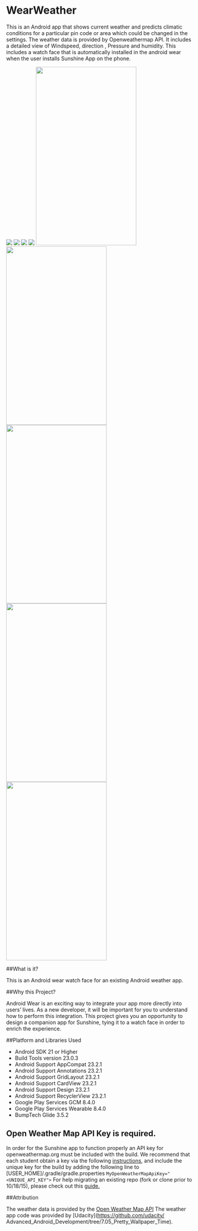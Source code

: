 # WearWeather

This is an Android app that shows current weather and predicts climatic conditions for a particular pin code or area which could be changed in the settings. The weather data is provided by Openweathermap API. It includes a detailed view of Windspeed, direction , Pressure and humidity. This includes a watch face that is automatically installed in the android wear when the user installs Sunshine App on the phone.

<img src="https://raw.githubusercontent.com/aashishvanand/WearWeather/master/images/circle.png"/>
<img src="https://raw.githubusercontent.com/aashishvanand/WearWeather/master/images/circle_ambient.png"/>
<img src="https://raw.githubusercontent.com/aashishvanand/WearWeather/master/images/square.png"/>
<img src="https://raw.githubusercontent.com/aashishvanand/WearWeather/master/images/square_ambient.png"/>

<img src="https://raw.githubusercontent.com/aashishvanand/WearWeather/master/Screenshots/Screenshot_20161030-194148_framed.png" height=480 width =270/>
<img src="https://raw.githubusercontent.com/aashishvanand/WearWeather/master/Screenshots/Screenshot_20161030-194153_framed.png" height=480 width =270/>
<img src="https://raw.githubusercontent.com/aashishvanand/WearWeather/master/Screenshots/Screenshot_20161030-194201_framed.png" height=480 width =270/>
<img src="https://raw.githubusercontent.com/aashishvanand/WearWeather/master/Screenshots/Screenshot_20161030-194215_framed.png" height=480 width =270/>
<img src="https://raw.githubusercontent.com/aashishvanand/WearWeather/master/Screenshots/Screenshot_20161030-194220_framed.png" height=480 width =270/>


##What is it?

This is an Android wear watch face for an existing Android weather app.

##Why this Project?

Android Wear is an exciting way to integrate your app more directly into users’ lives. As a new developer, it will be important for you to understand how to perform this integration. This project gives you an opportunity to design a companion app for Sunshine, tying it to a watch face in order to enrich the experience.

##Platform and Libraries Used

- Android SDK 21 or Higher
- Build Tools version 23.0.3
- Android Support AppCompat 23.2.1
- Android Support Annotations 23.2.1
- Android Support GridLayout 23.2.1
- Android Support CardView 23.2.1
- Android Support Design 23.2.1
- Android Support RecyclerView 23.2.1
- Google Play Services GCM 8.4.0
- Google Play Services Wearable 8.4.0
- BumpTech Glide 3.5.2

## Open Weather Map API Key is required.

In order for the Sunshine app to function properly an API key for openweathermap.org must be included with the build.
We recommend that each student obtain a key via the following [instructions](http://openweathermap.org/appid#use), and include the unique key for the build by adding the following line to [USER_HOME]/.gradle/gradle.properties
`MyOpenWeatherMapApiKey="<UNIQUE_API_KEY">`
For help migrating an existing repo (fork or clone prior to 10/18/15), please check out this [guide.](https://docs.google.com/document/d/1e8LXahedBlCW1_dp_FyvQ3ugUAwUBJDuJCoKf3tgNVs/pub?embedded=true)

##Attribution

The weather data is provided by the [Open Weather Map API](http://openweathermap.org/api)
The weather app code was provided by [Udacity](https://github.com/udacity/
Advanced_Android_Development/tree/7.05_Pretty_Wallpaper_Time).  
